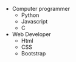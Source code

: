 * Computer programmer
  * Python
  * Javascript
  * C
* Web Developer
  * Html
  * CSS
  * Bootstrap

